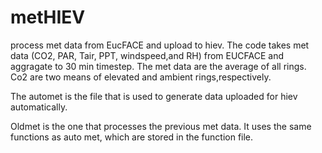 # metHIEV
process met data from EucFACE and upload to hiev. 
The code takes met data (CO2, PAR, Tair, PPT, windspeed,and RH) from EUCFACE and aggragate to 30 min timestep. The met data are the average of all rings. Co2 are two means of elevated and ambient rings,respectively. 

The automet is the file that is used to generate data uploaded for hiev automatically.

Oldmet is the one that processes the previous met data. It uses the same functions as auto met, which are stored in the function file.
